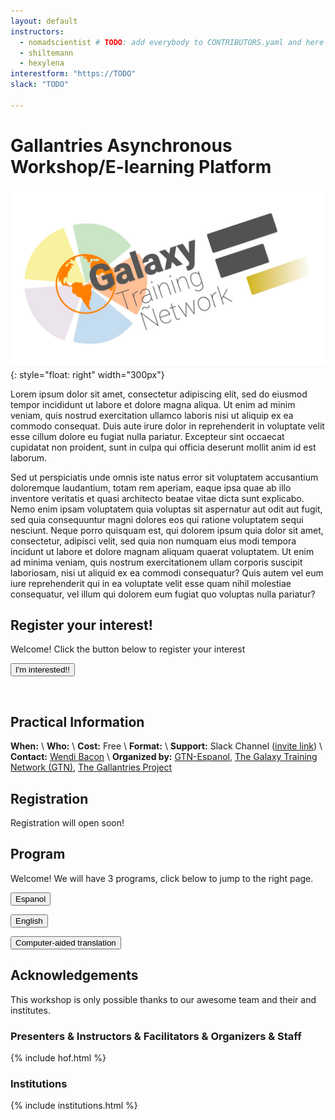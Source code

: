 ```yaml
---
layout: default
instructors:
  - nomadscientist # TODO: add everybody to CONTRIBUTORS.yaml and here
  - shiltemann
  - hexylena
interestform: "https://TODO"
slack: "TODO"

---
```


# Gallantries Asynchronous Workshop/E-learning Platform

![Course logo](logo.png){: style="float: right" width="300px"}

Lorem ipsum dolor sit amet, consectetur adipiscing elit, sed do eiusmod tempor incididunt ut labore et dolore magna aliqua. Ut enim ad minim veniam, quis nostrud exercitation ullamco laboris nisi ut aliquip ex ea commodo consequat. Duis aute irure dolor in reprehenderit in voluptate velit esse cillum dolore eu fugiat nulla pariatur. Excepteur sint occaecat cupidatat non proident, sunt in culpa qui officia deserunt mollit anim id est laborum.

Sed ut perspiciatis unde omnis iste natus error sit voluptatem accusantium doloremque laudantium, totam rem aperiam, eaque ipsa quae ab illo inventore veritatis et quasi architecto beatae vitae dicta sunt explicabo. Nemo enim ipsam voluptatem quia voluptas sit aspernatur aut odit aut fugit, sed quia consequuntur magni dolores eos qui ratione voluptatem sequi nesciunt. Neque porro quisquam est, qui dolorem ipsum quia dolor sit amet, consectetur, adipisci velit, sed quia non numquam eius modi tempora incidunt ut labore et dolore magnam aliquam quaerat voluptatem. Ut enim ad minima veniam, quis nostrum exercitationem ullam corporis suscipit laboriosam, nisi ut aliquid ex ea commodi consequatur? Quis autem vel eum iure reprehenderit qui in ea voluptate velit esse quam nihil molestiae consequatur, vel illum qui dolorem eum fugiat quo voluptas nulla pariatur?

## Register your interest!

Welcome! Click the button below to register your interest

<a href="page.interestform"><button type="button" class="btn btn-success btn-lg">I'm interested!!</button></a>


<br/>


## Practical Information

**When:**  \\
**Who:** \\
**Cost:** Free \\
**Format:**  \\
**Support:** Slack Channel (<a href="{{site.support_join}}">invite link</a>) \\
**Contact:** [Wendi Bacon](mailto:email@example.com) \\
**Organized by:** [GTN-Espanol](TODO), [The Galaxy Training Network (GTN)](https://training.galaxyproject.org/training-material/hall-of-fame), [The Gallantries Project](https://gallantries.github.io/)


## Registration

Registration will open soon!

## Program

Welcome! We will have 3 programs, click below to jump to the right page.

<a href="{{site.baseurl}}/events/spanscriptomics/program-es"><button type="button" class="btn btn-warning btn-info">Espanol</button></a>


<a href="{{site.baseurl}}/events/spanscriptomics/program-en"><button type="button" class="btn btn-warning btn-info">English</button></a>


<a href="{{site.baseurl}}/events/spanscriptomics/program-cat"><button type="button" class="btn btn-warning btn-info">Computer-aided translation</button></a>



## Acknowledgements

This workshop is only possible thanks to our awesome team and their and institutes.

### Presenters & Instructors & Facilitators & Organizers & Staff

{% include hof.html %}

### Institutions

{% include institutions.html %}
